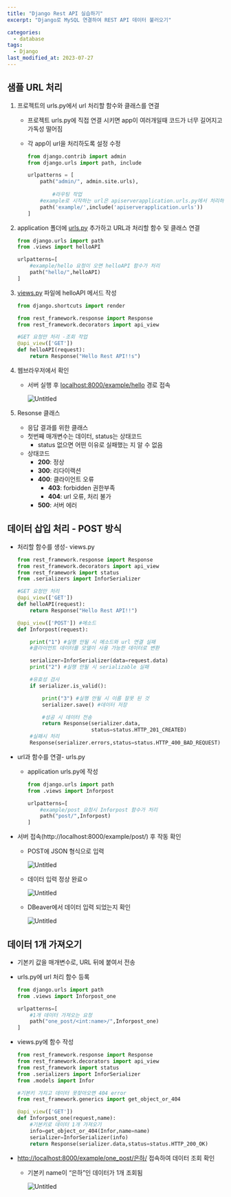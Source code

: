 ```yaml
---
title: "Django Rest API 실습하기"
excerpt: "Django로 MySQL 연결하여 REST API 데이터 불러오기"

categories:
  - database
tags:
  - Django
last_modified_at: 2023-07-27
---
```


## 샘플 URL 처리

1. 프로젝트의 urls.py에서 url 처리할 함수와 클래스를 연결
    - 프로젝트 urls.py에 직접 연결 시키면 app이 여러개일때 코드가 너무 길어지고 가독성 떨어짐
    - 각 app이 url을 처리하도록 설정 수정
        
        ```python
        from django.contrib import admin
        from django.urls import path, include
        
        urlpatterns = [
            path("admin/", admin.site.urls),
        		
        		#라우팅 작업
            #example로 시작하는 url은 apiserverapplication.urls.py에서 처리하도록 설정
            path('example/',include('apiserverapplication.urls'))
        ]
        ```
        
2. application 폴더에 [urls.py](http://urls.py) 추가하고 URL과 처리할 함수 및 클래스 연결
    
    ```python
    from django.urls import path
    from .views import helloAPI
    
    urlpatterns=[
        #example/hello 요청이 오면 helloAPI 함수가 처리
        path("hello/",helloAPI)
    ]
    ```
    
3. [views.py](http://views.py) 파일에 helloAPI 메서드 작성
    
    ```python
    from django.shortcuts import render
    
    from rest_framework.response import Response
    from rest_framework.decorators import api_view
    
    #GET 요청만 처리 -조회 작업
    @api_view(['GET'])
    def helloAPI(request):
        return Response("Hello Rest API!!s")
    ```
    
4. 웹브라우저에서 확인
    - 서버 실행 후 [localhost:8000/example/hello](http://localhost:8000/example/hello) 경로 접속
        
        ![Untitled](/figures/django_api.png)
        
5. Resonse 클래스
    - 응답 결과를 위한 클래스
    - 첫번째 매개변수는 데이터, status는 상태코드
        - status 없으면 어떤 이유로 실패했는 지 알 수 없음
    - 상태코드
        - **200**: 정상
        - **300**: 리다이랙션
        - **400**: 클라이언트 오류
            - **403**: forbidden 권한부족
            - **404**: url 오류, 처리 불가
        - **500**: 서버 에러

## 데이터 삽입 처리 - POST 방식

- 처리할 함수를 생성- views.py
    
    ```python
    from rest_framework.response import Response
    from rest_framework.decorators import api_view
    from rest_framework import status
    from .serializers import InforSerializer
    
    #GET 요청만 처리
    @api_view(['GET'])
    def helloAPI(request):
        return Response("Hello Rest API!!")
    
    @api_view(['POST']) #메소드
    def Inforpost(request):
    
        print("1") #실행 안될 시 메소드와 url 연결 실패
        #클라이언트 데이터를 모델이 사용 가능한 데이터로 변환
    
        serializer=InforSerializer(data=request.data)
        print("2") #실행 안될 시 serializable 실패
    
        #유효성 검사
        if serializer.is_valid():
    
            print("3") #실행 안될 시 이름 잘못 된 것
            serializer.save() #데이터 저장
    
            #성공 시 데이터 전송
            return Response(serializer.data,
                            status=status.HTTP_201_CREATED)
        #실패시 처리
        Response(serializer.errors,status=status.HTTP_400_BAD_REQUEST)
    ```
    
- url과 함수를 연결- urls.py
    - application urls.py에 작성
        
        ```python
        from django.urls import path
        from .views import Inforpost
        
        urlpatterns=[
            #example/post 요청시 Inforpost 함수가 처리
            path("post/",Inforpost)
        ]
        ```
        
- 서버 접속(http://localhost:8000/example/post/) 후 작동 확인
    - POST에 JSON 형식으로 입력
        
        ![Untitled](/figures/django_api2.png)
        
    - 데이터 입력 정상 완료ㅇ
        
        ![Untitled](/figures/django_api3.png)
        
    - DBeaver에서 데이터 입력 되었는지 확인
        
        ![Untitled](/figures/django_api4.png)
        

## 데이터 1개 가져오기

- 기본키 값을 매개변수로, URL 뒤에 붙여서 전송
- urls.py에 url 처리 함수 등록
    
    ```python
    from django.urls import path
    from .views import Inforpost_one
    
    urlpatterns=[
        #1개 데이터 가져오는 요청
        path("one_post/<int:name>/",Inforpost_one)
    ]
    ```
    
- views.py에 함수 작성
    
    ```python
    from rest_framework.response import Response
    from rest_framework.decorators import api_view
    from rest_framework import status
    from .serializers import InforSerializer
    from .models import Infor
    
    #기본키 가지고 데이터 못찾아오면 404 error
    from rest_framework.generics import get_object_or_404
    
    @api_view(['GET'])
    def Inforpost_one(request,name):
        #기본키로 데이터 1개 가져오기
        info=get_object_or_404(Infor,name=name)
        serializer=InforSerializer(info)
        return Response(serializer.data,status=status.HTTP_200_OK)
    ```
    
- [http://localhost:8000/example/one_post/은하/](http://localhost:8000/example/one_post/%EC%9D%80%ED%95%98/)  접속하여 데이터 조회 확인
    - 기본키 name이 “은하”인 데이터가 1개 조회됨
        
        ![Untitled](/figures/django_api5.png)